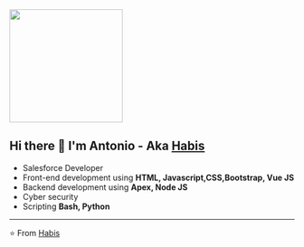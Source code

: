 <img align='center' src='https://user-images.githubusercontent.com/5713670/87202985-820dcb80-c2b6-11ea-9f56-7ec461c497c3.gif' width='200"'>

## Hi there 👋 I'm Antonio - Aka [Habis](https://github.com/Habis)

- Salesforce Developer
- Front-end development using **HTML, Javascript,CSS,Bootstrap, Vue JS**
- Backend development using **Apex, Node JS**
- Cyber security
- Scripting **Bash, Python**

---

⭐️ From [Habis](https://github.com/Habis)

<!---
Habis/Habis is a ✨ special ✨ repository because its `README.md` (this file) appears on your GitHub profile.
You can click the Preview link to take a look at your changes.
--->

